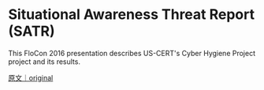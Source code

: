 
# Situational Awareness Threat Report (SATR)

This FloCon 2016 presentation describes US-CERT&#x27;s Cyber Hygiene Project project and its results.

[原文｜original](https://insights.sei.cmu.edu/library/situational-awareness-threat-report-satr/)
        
